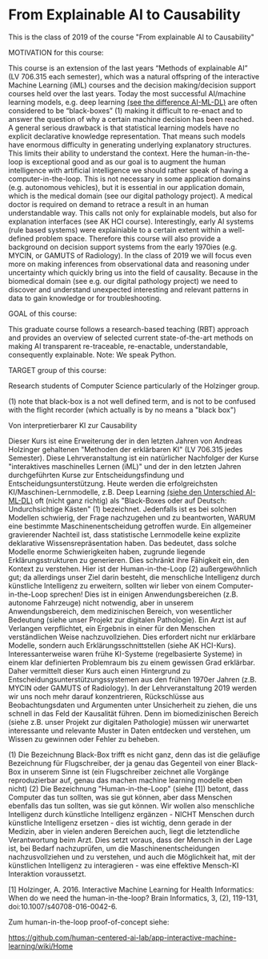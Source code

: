 # From Explainable AI to Causability
This is the class of 2019 of the course "From explainable AI to Causability"

MOTIVATION for this course:

This course is an extension of the last years “Methods of explainable AI” (LV 706.315 each semester), which was a natural offspring of the interactive Machine Learning (iML) courses and the decision making/decision support courses held over the last years. Today the most successful AI/machine learning models, e.g. deep learning  [(see the difference AI-ML-DL)](https://human-centered.ai/2017/11/11/difference-ai-ml) are often considered to be “black-boxes” (1)  making it difficult to re-enact and to answer the question of why a certain machine decision has been reached. A general serious drawback is that statistical learning models have no explicit declarative knowledge representation. That means such models have enormous difficulty in generating underlying explanatory structures. This limits their ability to understand the context. Here the human-in-the-loop is exceptional good and as our goal is to augment the human intelligence with artificial intelligence we should rather speak of having a computer-in-the-loop. This is not necessary in some application domains (e.g. autonomous vehicles), but it is essential in our application domain, which is the medical domain (see our digital pathology project). A medical doctor is required on demand to retrace a result in an human understandable way. This calls not only for explainable models, but also for explanation interfaces (see AK HCI course). Interestingly, early AI systems (rule based systems) were explainiable to a certain extent within a well-defined problem space. Therefore this course will also provide a background on decision support systems from the early 1970ies (e.g. MYCIN, or GAMUTS of Radiology). In the class of 2019 we will focus even more on making inferences from observational data and reasoning under uncertainty which quickly bring us into the field of causality. Because in the biomedical domain (see e.g. our digital pathology project) we need to discover and understand unexpected interesting and relevant patterns in data to gain knowledge or for troubleshooting.

GOAL of this course:

This graduate course follows a research-based teaching (RBT) approach and provides an overview of selected current state-of-the-art methods on making AI transparent re-traceable, re-enactable, understandable, consequently explainable. Note: We speak Python.

TARGET group of this course:

Research students of  Computer Science particularly of the Holzinger group.

(1) note that black-box is a not well defined term, and is not to be confused with the flight recorder (which actually is by no means a "black box")


Von interpretierbarer KI zur Causability

Dieser Kurs ist eine Erweiterung der in den letzten Jahren von Andreas Holzinger gehaltenen "Methoden der erklärbaren KI" (LV 706.315 jedes Semester). Diese Lehrveranstaltung ist ein natürlicher Nachfolger der Kurse "interaktives maschinelles Lernen (iML)" und der in den letzten Jahren durchgeführten Kurse zur Entscheidungsfindung und Entscheidungsunterstützung. Heute werden die erfolgreichsten KI/Maschinen-Lernmodelle, z.B. Deep Learning [(siehe den Unterschied AI-ML-DL)](https://human-centered.ai/2017/11/11/difference-ai-ml) oft (nicht ganz richtig) als "Black-Boxes oder auf Deutsch: Undurchsichtige Kästen" (1) bezeichnet. Jedenfalls ist es bei solchen Modellen schwierig, der Frage nachzugehen und zu beantworten, WARUM eine bestimmte Maschinenentscheidung getroffen wurde. Ein allgemeiner gravierender Nachteil ist, dass statistische Lernmodelle keine explizite deklarative Wissensrepräsentation haben. Das bedeutet, dass solche Modelle enorme Schwierigkeiten haben, zugrunde liegende Erklärungsstrukturen zu generieren. Dies schränkt ihre Fähigkeit ein, den Kontext zu verstehen. Hier ist der Human-in-the-Loop (2) außergewöhnlich gut; da allerdings unser Ziel darin besteht, die menschliche Intelligenz durch künstliche Intelligenz zu erweitern, sollten wir lieber von einem Computer-in-the-Loop sprechen! Dies ist in einigen Anwendungsbereichen (z.B. autonome Fahrzeuge) nicht notwendig, aber in unserem Anwendungsbereich, dem medizinischen Bereich, von wesentlicher Bedeutung (siehe unser Projekt zur digitalen Pathologie). Ein Arzt ist auf Verlangen verpflichtet, ein Ergebnis in einer für den Menschen verständlichen Weise nachzuvollziehen. Dies erfordert nicht nur erklärbare Modelle, sondern auch Erklärungsschnittstellen (siehe AK HCI-Kurs). Interessanterweise waren frühe KI-Systeme (regelbasierte Systeme) in einem klar definierten Problemraum bis zu einem gewissen Grad erklärbar. Daher vermittelt dieser Kurs auch einen Hintergrund zu Entscheidungsunterstützungssystemen aus den frühen 1970er Jahren (z.B. MYCIN oder GAMUTS of Radiology). In der Lehrveranstaltung 2019 werden wir uns noch mehr darauf konzentrieren, Rückschlüsse aus Beobachtungsdaten und Argumenten unter Unsicherheit zu ziehen, die uns schnell in das Feld der Kausalität führen. Denn im biomedizinischen Bereich (siehe z.B. unser Projekt zur digitalen Pathologie) müssen wir unerwartet interessante und relevante Muster in Daten entdecken und verstehen, um Wissen zu gewinnen oder Fehler zu beheben.

(1) Die Bezeichnung Black-Box trifft es nicht ganz, denn das ist die geläufige Bezeichnung für Flugschreiber, der ja genau das Gegenteil von einer Black-Box in unserem Sinne ist (ein Flugschreiber zeichnet alle Vorgänge reproduzierbar auf, genau das machen machine learning modelle eben nicht)
(2) Die Bezeichnung "Human-in-the-Loop" (siehe [1]) betont, dass Computer das tun sollten, was sie gut können, aber dass Menschen ebenfalls das tun sollten, was sie gut können. Wir wollen also menschliche Intelligenz durch künstliche Intelligenz ergänzen - NICHT Menschen durch künstliche Intelligenz ersetzen - dies ist wichtig, denn gerade in der Medizin, aber in vielen anderen Bereichen auch, liegt die letztendliche Verantwortung beim Arzt. Dies setzt voraus, dass der Mensch in der Lage ist, bei Bedarf nachzuprüfen, um die Maschinenentscheidungen nachzusvollziehen und zu verstehen, und auch die Möglichkeit hat, mit der künstlichen Intelligenz zu interagieren - was eine effektive Mensch-KI Interaktion voraussetzt.

[1]	Holzinger, A. 2016. Interactive Machine Learning for Health Informatics: When do we need the human-in-the-loop? Brain Informatics, 3, (2), 119-131, doi:10.1007/s40708-016-0042-6.

Zum human-in-the-loop proof-of-concept siehe:

https://github.com/human-centered-ai-lab/app-interactive-machine-learning/wiki/Home
